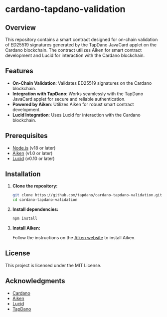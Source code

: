 # cardano-tapdano-validation

## Overview

This repository contains a smart contract designed for on-chain validation of ED25519 signatures generated by the TapDano JavaCard applet on the Cardano blockchain. The contract utilizes Aiken for smart contract development and Lucid for interaction with the Cardano blockchain.

## Features

- **On-Chain Validation**: Validates ED25519 signatures on the Cardano blockchain.
- **Integration with TapDano**: Works seamlessly with the TapDano JavaCard applet for secure and reliable authentication.
- **Powered by Aiken**: Utilizes Aiken for robust smart contract development.
- **Lucid Integration**: Uses Lucid for interaction with the Cardano blockchain.

## Prerequisites

- [Node.js](https://nodejs.org/) (v18 or later)
- [Aiken](https://aiken-lang.org/) (v1.0 or later)
- [Lucid](https://lucid.spacebudz.io/) (v0.10 or later)

## Installation

1. **Clone the repository:**

    ```bash
    git clone https://github.com/tapdano/cardano-tapdano-validation.git
    cd cardano-tapdano-validation
    ```

2. **Install dependencies:**

    ```bash
    npm install
    ```

3. **Install Aiken:**

    Follow the instructions on the [Aiken website](https://aiken-lang.org/installation-instructions) to install Aiken.

## License

This project is licensed under the MIT License.

## Acknowledgments

- [Cardano](https://cardano.org/)
- [Aiken](https://aiken-lang.org/)
- [Lucid](https://lucid.spacebudz.io/)
- [TapDano](https://tapdano.com/)
